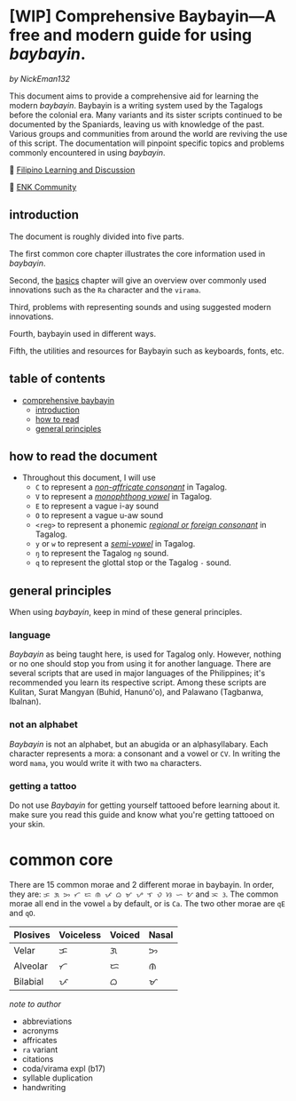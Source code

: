 # [WIP] Comprehensive Baybayin―A free and modern guide for using *baybayin*.
*by NickEman132*

This document aims to provide a comprehensive aid for learning the modern *baybayin*.
Baybayin is a writing system used by the Tagalogs before the colonial era. Many variants and its sister scripts continued to be documented by the Spaniards, leaving us with knowledge of the past. Various groups and communities from around the world are reviving the use of this script.
The documentation will pinpoint specific topics and problems commonly encountered in using *baybayin*.

💛 [Filipino Learning and Discussion](https://discord.gg/mtYQvSYU7v)

💙 [ENK Community](http://bit.ly/ENKFBGroup) 

## introduction
The document is roughly divided into five parts.

The first common core chapter illustrates the core information used in *baybayin*.

Second, the [basics](https://github.com/nickeman132/comprehensive-baybayin#basics) chapter will give an overview over commonly used innovations such as the `Ra` character and the `virama`.

Third, problems with representing sounds and using suggested modern innovations.

Fourth, baybayin used in different ways.

Fifth, the utilities and resources for Baybayin such as keyboards, fonts, etc.

## table of contents

- [comprehensive baybayin](https://github.com/NickEman132/Comprehensive-Baybayin#comprehensive-baybayina-free-and-modern-guide-for-using-baybayin)
    - [introduction](https://github.com/NickEman132/comprehensive-baybayin#introduction)
    - [how to read](https://github.com/nickeman132/comprehensive-baybayin#how-to-read-the-document)
    - [general principles](https://github.com/nickeman132/comprehensive-baybayin#general-principles)

## how to read the document
- Throughout this document, I will use
  - `C` to represent a [*non-affricate consonant*](https://github.com/nickeman132i#consonants) in Tagalog. 
  - `V` to represent a [*monophthong vowel*](https://github.com/nickeman132i#vowels) in Tagalog.
  - `E` to represent a vague i-ay sound
  - `O` to represent a vague u-aw sound
  - `<reg>` to represent a phonemic [*regional or foreign consonant*](https://github.com/nickeman132i#foreign-consonants) in Tagalog. 
  - `y` or `w` to represent a [*semi-vowel*](https://github.com/nickeman132i#consonants) in Tagalog. 
  - `ŋ` to represent the Tagalog `ng` sound.
  - `q` to represent the glottal stop or the Tagalog `-` sound.

## general principles
When using *baybayin*, keep in mind of these general principles.

### language
*Baybayin* as being taught here, is used for Tagalog only.
However, nothing or no one should stop you from using it for another language.
There are several scripts that are used in major languages of the Philippines; it's recommended you learn its respective script.
Among these scripts are Kulitan, Surat Mangyan (Buhid, Hanunó'o), and Palawano (Tagbanwa, Ibalnan).

### not an alphabet
*Baybayin* is not an alphabet, but an abugida or an alphasyllabary.
Each character represents a mora: a consonant and a vowel or `CV`.
In writing the word `mama`, you would write it with two `ma` characters.

### getting a tattoo
Do not use *Baybayin* for getting yourself tattooed before learning about it.
make sure you read this guide and know what you're getting tattooed on your skin.

# common core
There are 15 common morae and 2 different morae in baybayin.
In order, they are: `ᜃ ᜄ ᜅ ᜆ ᜇ ᜈ ᜉ ᜊ ᜋ ᜌ ᜎ ᜏ ᜐ ᜑ ᜀ` and `ᜁ ᜂ`.
The common morae all end in the vowel `a` by default, or is `Ca`.
The two other morae are `qE` and `qO`.

|Plosives|Voiceless|Voiced|Nasal|
|-----------|------------|-----------|------------|
|Velar|ᜃ|ᜄ|ᜅ|
|Alveolar|ᜆ|ᜇ|ᜈ|
|Bilabial|ᜉ|ᜊ|ᜋ|



*note to author*
+ abbreviations
+ acronyms
+ affricates
+ `ra` variant
+ citations
+ coda/virama expl (b17)
+ syllable duplication
+ handwriting
